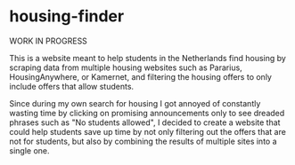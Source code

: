 # housing-finder

WORK IN PROGRESS 

This is a website meant to help students in the Netherlands find housing by scraping data from multiple housing websites such as Pararius, HousingAnywhere, or Kamernet, 
and filtering the housing offers to only include offers that allow students.


Since during my own search for housing I got annoyed of constantly wasting time by clicking on promising announcements only to see dreaded phrases such as "No students allowed",
I decided to create a website that could help students save up time by not only filtering out the offers that are not for students, but also by combining the results of multiple sites into a single one.
